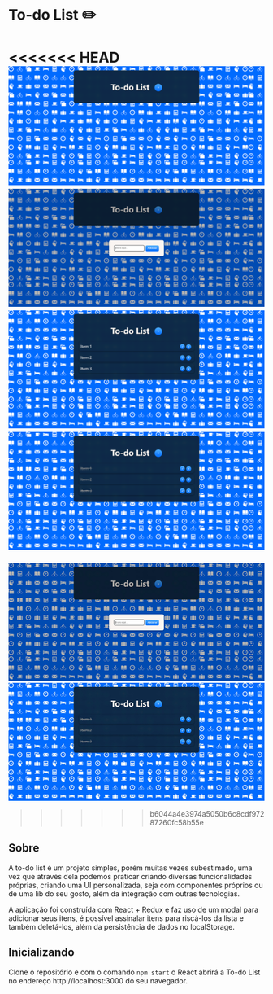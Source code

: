 # To-do List :pencil2:

<<<<<<< HEAD
![Tela inicial](./assets/print1.png)
![Modal](./assets/print2.png)
![Itens da lista](./assets/print3.png)
![Funcionalidade check](./assets/print4.png)
=======
![Modal](./assets/print2.jpeg)
![Lista](./assets/print4.jpeg)
>>>>>>> b6044a4e3974a5050b6c8cdf97287260fc58b55e

## Sobre

A to-do list é um projeto simples, porém muitas vezes subestimado, uma vez que através dela podemos praticar criando diversas funcionalidades próprias, criando uma UI personalizada, seja com componentes próprios ou de uma lib do seu gosto, além da integração com outras tecnologias. 

A aplicação foi construída com React + Redux e faz uso de um modal para adicionar seus itens, é possível assinalar itens para riscá-los da lista e também deletá-los, além da persistência de dados no localStorage.

## Inicializando

Clone o repositório e com o comando `npm start` o React abrirá a To-do List no endereço http://localhost:3000 do seu navegador.



